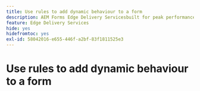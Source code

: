 ```yaml
---
title: Use rules to add dynamic behaviour to a form
description: AEM Forms Edge Delivery Servicesbuilt for peak performance, empowering you to envision the future of streamlined data collection and user engagement. Use rules to add dynamic behaviour to a form
feature: Edge Delivery Services
hide: yes
hidefromtoc: yes
exl-id: 58042016-e655-446f-a2bf-83f1811525e3
---
```

# Use rules to add dynamic behaviour to a form

